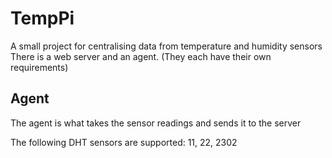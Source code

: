 # TempPi
A small project for centralising data from temperature and humidity sensors 
There is a web server and an agent. (They each have their own requirements)

## Agent

The agent is what takes the sensor readings and sends it to the server 

The following DHT sensors are supported: 11, 22, 2302